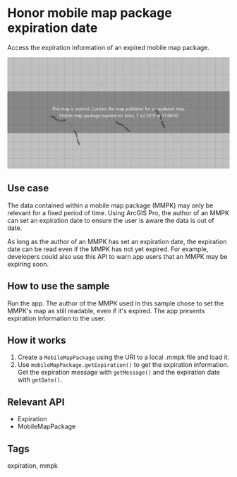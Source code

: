 # Honor mobile map package expiration date

Access the expiration information of an expired mobile map package.

![](HonorMobileMapPackageExpirationDate.png)

## Use case

The data contained within a mobile map package (MMPK) may only be relevant for a fixed period of time. Using ArcGIS Pro, the author of an MMPK can set an expiration date to ensure the user is aware the data is out of date.

As long as the author of an MMPK has set an expiration date, the expiration date can be read even if the MMPK has not yet expired. For example, developers could also use this API to warn app users that an MMPK may be expiring soon.

## How to use the sample

Run the app. The author of the MMPK used in this sample chose to set the MMPK's map as still readable, even if it's expired. The app presents expiration information to the user.

## How it works

1. Create a `MobileMapPackage` using the URI to a local .mmpk file and load it.
2. Use `mobileMapPackage.getExpiration()` to get the expiration information. Get the expiration message with `getMessage()` and the expiration date with `getDate()`.

## Relevant API

* Expiration
* MobileMapPackage

## Tags

expiration, mmpk
